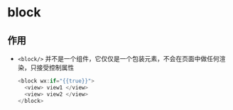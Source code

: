 # block

## 作用

  - `<block/>` 并不是一个组件，它仅仅是一个包装元素，不会在页面中做任何渲染，只接受控制属性

    ```js
    <block wx:if="{{true}}">
      <view> view1 </view>
      <view> view2 </view>
    </block>
    ```
